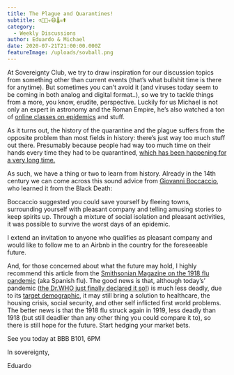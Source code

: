 ```yaml
---
title: The Plague and Quarantines!
subtitle: ⚗🔬💉☣️😷🌡☠️⚰️
category:
  - Weekly Discussions
author: Eduardo & Michael
date: 2020-07-21T21:00:00.000Z
featureImage: /uploads/sovball.png
---
```

At Sovereignty Club, we try to draw inspiration for our discussion topics from something other than current events (that’s what bullshit time is there for anytime). But sometimes you can’t avoid it (and viruses today seem to be coming in both analog and digital format..), so we try to tackle things from a more, you know, erudite, perspective. Luckily for us Michael is not only an expert in astronomy and the Roman Empire, he’s also watched a ton of [online classes on epidemics](https://www.youtube.com/playlist?list=PL7C32775F0529BFEF) and stuff.



As it turns out, the history of the quarantine and the plague suffers from the opposite problem than most fields in history: there’s just way too much stuff out there. Presumably because people had way too much time on their hands every time they had to be quarantined, [which has been happening for a very long time.](https://vtuhr.org/articles/10.21061/vtuhr.v2i0.16/)



As such, we have a thing or two to learn from history. Already in the 14th century we can come across this sound advice from [Giovanni Boccaccio](https://en.wikipedia.org/wiki/Giovanni_Boccaccio), who learned it from the Black Death:



Boccaccio suggested you could save yourself by fleeing towns, surrounding yourself with pleasant company and telling amusing stories to keep spirits up. Through a mixture of social isolation and pleasant activities, it was possible to survive the worst days of an epidemic.



I extend an invitation to anyone who qualifies as pleasant company and would like to follow me to an Airbnb in the country for the foreseeable future.



And, for those concerned about what the future may hold, I highly recommend this article from the [Smithsonian Magazine on the 1918 flu pandemic](https://www.smithsonianmag.com/history/journal-plague-year-180965222/) (aka Spanish flu). The good news is that, although today’s’ pandemic ([the Dr.WHO just finally declared it so!](https://www.npr.org/sections/goatsandsoda/2020/03/11/814474930/coronavirus-covid-19-is-now-officially-a-pandemic-who-says)) is much less deadly, due to its [target demographic](https://arstechnica.com/science/2020/03/dont-panic-the-comprehensive-ars-technica-guide-to-the-coronavirus/#h8), it may still bring a solution to healthcare, the housing crisis, social security, and other self inflicted first world problems. The better news is that the 1918 flu struck again in 1919, less deadly than 1918 (but still deadlier than any other thing you could compare it to), so there is still hope for the future. Start hedging your market bets.



See you today at BBB B101, 6PM



In sovereignty,



Eduardo